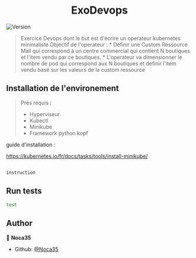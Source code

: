 <h1 align="center">ExoDevops</h1>
<p>
  <img alt="Version" src="https://img.shields.io/badge/version-0.1-blue.svg?cacheSeconds=2592000" />
</p>

> Exercice Devops dont le but est d'écrire un operateur kubernetes minimaliste
> Objectif de l'operateur :
>		* Definir une Custom Ressource Mall qui correspond à un centre commercial qui contient N boutiques et l'item vendu par ce boutiques.
>		* L'operateur va dimensionner le nombre de pod qui correspond aux N boutiques et definir l'item vendu basé sur les valeurs de la custom ressource 

## Installation de l'environement

> Près requis :
>	* Hyperviseur
>	* Kubectl
>	* Minikube
>	* Framework python kopf	

guide d'installation :

https://kubernetes.io/fr/docs/tasks/tools/install-minikube/


## 

```sh
instruction
```

## Run tests

```sh
test
```

## Author

👤 **Noca35**

* Github: [@Noca35](https://github.com/Noca35)


